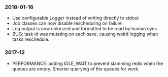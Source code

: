 ### 2018-01-16

- Use configurable Logger instead of writing directly to stdout
- Job classes can now disable rescheduling on failure
- Log output is now colorized and formatted to be read by human eyes
- BUG: task id was mutating on each save, causing weird logging when tasks reschedule.

### 2017-12

- PERFORMANCE: adding IDLE_WAIT to prevent slamming redis when the queues are empty. Smarter querying of the queues for work.
